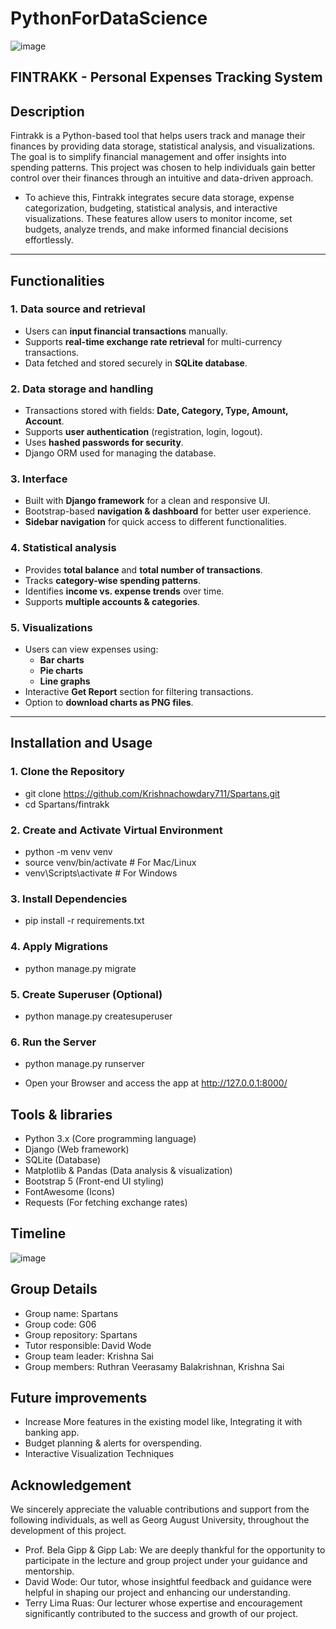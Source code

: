 # PythonForDataScience
![image](https://github.com/user-attachments/assets/d9459c3a-414b-41de-9509-316f96b78824)

## FINTRAKK - Personal Expenses Tracking System



## Description
Fintrakk is a Python-based tool that helps users track and manage their finances by providing data storage, statistical analysis, and visualizations. The goal is to simplify financial management and offer insights into spending patterns. This project was chosen to help individuals gain better control over their finances through an intuitive and data-driven approach.

* To achieve this, Fintrakk integrates secure data storage, expense categorization, budgeting, statistical analysis, and interactive visualizations. These features allow users to monitor income, set budgets, analyze trends, and make informed financial decisions effortlessly.
---

## Functionalities
### 1. Data source and retrieval
- Users can **input financial transactions** manually.
- Supports **real-time exchange rate retrieval** for multi-currency transactions.
- Data fetched and stored securely in **SQLite database**.

### 2. Data storage and handling
- Transactions stored with fields: **Date, Category, Type, Amount, Account**.
- Supports **user authentication** (registration, login, logout).
- Uses **hashed passwords for security**.
- Django ORM used for managing the database.

### 3. Interface
- Built with **Django framework** for a clean and responsive UI.
- Bootstrap-based **navigation & dashboard** for better user experience.
- **Sidebar navigation** for quick access to different functionalities.

### 4. Statistical analysis
- Provides **total balance** and **total number of transactions**.
- Tracks **category-wise spending patterns**.
- Identifies **income vs. expense trends** over time.
- Supports **multiple accounts & categories**.

### 5. Visualizations
- Users can view expenses using:
  - **Bar charts**
  - **Pie charts**
  - **Line graphs**
- Interactive **Get Report** section for filtering transactions.
- Option to **download charts as PNG files**.

---

## Installation and Usage
### **1. Clone the Repository**
- git clone https://github.com/Krishnachowdary711/Spartans.git
- cd Spartans/fintrakk
### **2. Create and Activate Virtual Environment**
- python -m venv venv
- source venv/bin/activate  # For Mac/Linux
- venv\Scripts\activate  # For Windows
### **3. Install Dependencies**
- pip install -r requirements.txt
### **4. Apply Migrations**
- python manage.py migrate
### **5. Create Superuser (Optional)**
- python manage.py createsuperuser
### **6. Run the Server**
- python manage.py runserver

- Open your Browser and access the app at http://127.0.0.1:8000/

## Tools & libraries
- Python 3.x (Core programming language)
- Django (Web framework)
- SQLite (Database)
- Matplotlib & Pandas (Data analysis & visualization)
- Bootstrap 5 (Front-end UI styling)
- FontAwesome (Icons)
- Requests (For fetching exchange rates)

## Timeline
![image](https://github.com/user-attachments/assets/ab949004-ff39-4e6a-bb42-57d806b3b7fb)

## Group Details
* Group name: Spartans
* Group code: G06
* Group repository: Spartans
* Tutor responsible: David Wode
* Group team leader: Krishna Sai
* Group members: Ruthran Veerasamy Balakrishnan, Krishna Sai


## Future improvements
- Increase More features in the existing model like, Integrating it with banking app.
- Budget planning & alerts for overspending.
- Interactive Visualization Techniques

## Acknowledgement
We sincerely appreciate the valuable contributions and support from the following individuals, as well as Georg August University, throughout the development of this project.

* Prof. Bela Gipp & Gipp Lab: We are deeply thankful for the opportunity to participate in the lecture and group project under your guidance and mentorship.
* David Wode: Our tutor, whose insightful feedback and guidance were helpful in shaping our project and enhancing our understanding.
* Terry Lima Ruas: Our lecturer whose expertise and encouragement significantly contributed to the success and growth of our project.

